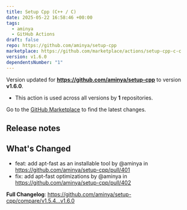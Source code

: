 ```yaml
---
title: Setup Cpp (C++ / C)
date: 2025-05-22 16:58:46 +00:00
tags:
  - aminya
  - GitHub Actions
draft: false
repo: https://github.com/aminya/setup-cpp
marketplace: https://github.com/marketplace/actions/setup-cpp-c-c
version: v1.6.0
dependentsNumber: "1"
---
```



Version updated for **https://github.com/aminya/setup-cpp** to version **v1.6.0**.
- This action is used across all versions by **1** repositories.

Go to the [GitHub Marketplace](https://github.com/marketplace/actions/setup-cpp-c-c) to find the latest changes.

## Release notes

## What's Changed
* feat: add apt-fast as an installable tool by @aminya in https://github.com/aminya/setup-cpp/pull/401
* fix: add apt-fast optimizations by @aminya in https://github.com/aminya/setup-cpp/pull/402


**Full Changelog**: https://github.com/aminya/setup-cpp/compare/v1.5.4...v1.6.0
